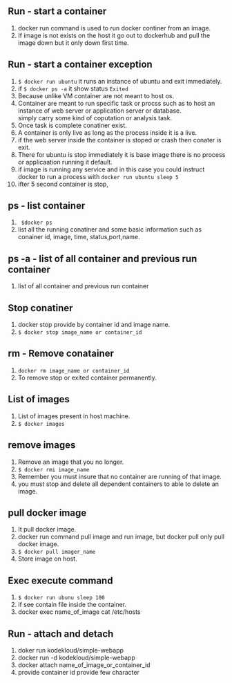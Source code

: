 ## Run - start a container  
1. docker run command is used to run docker continer from an image. 
1. If image is not exists on the host it go out to dockerhub and pull the image down but it only down first time.  

## Run - start a container exception
1. `$ docker run ubuntu` it runs an instance of ubuntu and exit immediately.    
1.  if ` $ docker ps -a ` it show status `Exited`  
1. Because unlike VM container are not meant to host os.  
1. Container are meant to run specific task or procss such as to host an instance of web server or application server or database.  
simply carry some kind of coputation or analysis task.  
1. Once task is complete conatiner exist.   
1. A container is only live as long as the process inside it is a live.  
1. if the web server inside the container is stoped or crash then conater is exit.  
1. There for ubuntu is stop immediately it is base image there is no process or applicaation running it default.  
1. if image is running any service and in this case you could instruct docker to run a process with `docker run ubuntu sleep 5 `   
1. ifter 5 second container is stop,


## ps - list container  
1. ` $docker ps`  
1. list all the running conatiner and some basic information such as conainer id, image, time, status,port,name.  

## ps -a - list of all container and previous run container 
1. list of all container and previous run container 

## Stop conatiner 
1. docker stop provide by container id and image name.  
1. `$ docker stop image_name or container_id`   

## rm - Remove conatainer   
1. `docker rm image_name or container_id`   
1. To remove stop or exited container permanently.    

## List of images   
1. List of images present in host machine.  
1. `$ docker images`   

## remove images  
1. Remove an image that you no longer.  
1. `$ docker rmi image_name`  
1. Remember you must insure that no container are running of that image.  
1. you must stop and delete all dependent containers to able to delete an image.  

## pull docker image   
1. It pull docker image.  
1. docker run command pull image and run image, but docker pull only pull docker image.  
1. `$ docker pull imager_name`   
1. Store image on host.   

## Exec     execute command  
1. `$ docker run ubunu sleep 100`  
1. if see contain file inside the container.  
1. docker exec name_of_image cat /etc/hosts   

## Run - attach and detach   
1. doker run kodekloud/simple-webapp 
1. docker run -d kodekloud/simple-webapp  
1. docker attach name_of_image_or_container_id   
1. provide container id provide few character   
